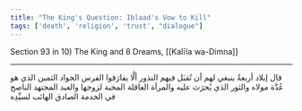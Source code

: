 ```yaml
---
title: "The King's Question: Iblaad's Vow to Kill"
tags: ['death', 'religion', 'trust', "dialogue"]
---
```


 Section 93 in 10) The King and 8 Dreams, [[Kalīla wa-Dimna]]

---
قال إبلاد أربعةٌ ينبغي لهم أن تُقبَل فيهم النذور ألَّا يفارَقوا الفرس الجواد الثمين الذي هو عُدَّة مولاه والثور الذي يُحرَث عليه والمرأة العاقلة المحبة لزوجها والعبد المجتهد الناصح في الخدمة الصادق الهائب لسيِّدِه
